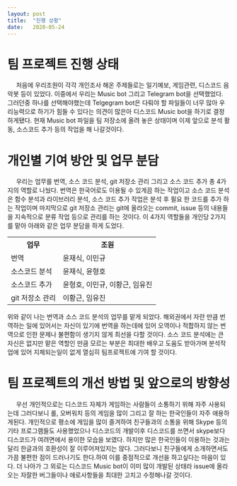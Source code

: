 ```yaml
---
layout: post
title:  "진행 상황"
date:   2020-05-24
---
```

<!--
<title> MusicBot </title/>
-->

<h1> 팀 프로젝트 진행 상태 </h1>
<p>
&nbsp;&nbsp;&nbsp;&nbsp;
처음에 우리조원이 각각 개인조사 해온 주제들로는 일기예보, 게임관련, 디스코드 음악봇 등이 있었다. 이중에서 우리는 Music bot 그리고  Telegram bot을 선택했었다. 그러던중 하나를 선택해야했는데 Telgegram bot은 다뤄야 할 파일들이 너무 많아 우리능력으로 하기가 힘들 수 있다는 의견이 많은아 디스코드 Music bot을 하기로 결정 하게됐다. 현재 Music bot 파일을 팀 저장소에 올려 놓은 상태이며 이제 앞으로 분석 활동, 소스코드 추가 등의 작업을 해 나갈것이다.
  
</p>
  
  <h1> 개인별 기여 방안 및 업무 분담 </h1>
<p>
&nbsp;&nbsp;&nbsp;&nbsp;
우리는 업무를 번역, 소스 코드 분석, git 저장소 관리 그리고 소스 코드 추가 총 4가지의 역할로 나눴다. 번역은 한국어로도 이용될 수 있게끔 하는 작업이고 소스 코드 분석은 함수 분석과 라이브러리 분석, 소스 코드 추가 작업은 분석 후 필요 한 코드를 추가 하는 작업이며 마지막으로 git 저장소 관리는 git에 올라오는 commit, issue 등의 내용들을 지속적으로 분류 작업 등으로 관리를 하는 것이다. 이 4가지 역할들을 개인당 2가지를 맡아 아래와 같은 업무 분담을 하게 도었다.
<table>
<tr>
	<th>업무</th>
	<th>조원</th>		
</tr>
<tr>
	<td> 번역 </td>
	<td> 윤재식, 이민규</td>		
</tr>
 <tr>
	<td> 소스코드 분석 </td>
	<td> 윤재식, 윤형호</td>		
</tr>
<tr>
	<td> 소스코드 추가 </td>
	<td> 윤형호, 이민규, 이황근, 임유진</td>		
</tr>
<tr>
	<td> git 저장소 관리 </td>
	<td> 이황근, 임유진</td>		
</tr>
</table>

위와 같이 나는 번역과 소스 코드 분석의 업무를 맡게 되었다. 해외권에서 자란 만큼 번역하는 일에 있어서는 자신이 있기에 번역을 하는데에 있어 오역이나
적합하지 않는 번역으로 인한 문제나 불편함이 생기지 않게 최선을 다할 것이다. 소스 코드 분석에는 큰 자신은 없지만 맡은 역할인 만큼 모르는 부분은 최대한 배우고 도움도 받아가며 분석작업에 있어 지체되는일이 없게 열심히 팀프로젝트에 기여 할 것이다.
</p>
  
  
<h1> 팀 프로젝트의 개선 방법 및 앞으로의 방향성</h1>
<p>
&nbsp;&nbsp;&nbsp;&nbsp;  
우선 개인적으로는 디스코드 자체가 게임하는 사람들이 소통하기 위해 자주 사용되는데 그러다보니 롤, 오버워치 등의 게임을 많이 그리고 잘 하는 한국인들이 자주 애용하게된다. 개인적으로 평소에 게임을 많이 즐겨하여 친구들과의 소통을 위해 Skype 등의 기타 프로그램들도 사용했었으나 디스코드의 개발이후 디스코드를 쓰면서 skype보다 디스코드가 여려면에서 용이한 모습을 보였다. 하지만 많은 한국인들이 이용하는 것과는 달리 한글과의 호환성이 잘 이루어져있지는 않다. 그러다보니 친구들에게 소개하면서도 가끔 불편한 점이 드러나기도 한다.하여 이를 중점적으로 개선을 하고싶다는 마음이 있다. 더 나아가 그 외로는 디스코드 Music bot이 이미 많이 개발된 상태라 issue에 올라오는 자잘한 버그들이나 애로사항들을 최대한 고치고 수정해나갈 것이다.

  
</p>
